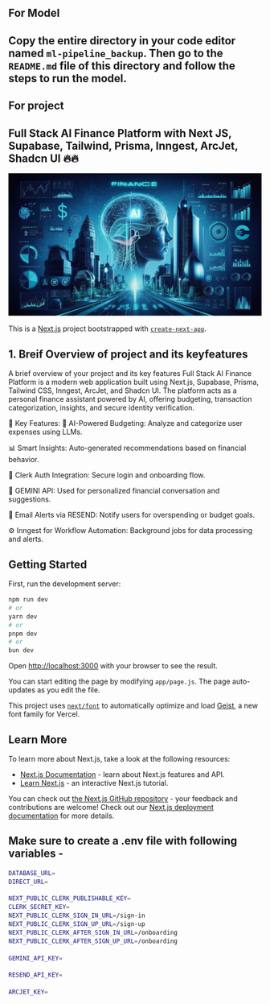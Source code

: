 ## For Model

## Copy the entire directory in your code editor named `ml-pipeline_backup`. Then go to the `README.md` file of this directory and follow the steps to run the model.


## For project

## Full Stack AI Finance Platform with Next JS, Supabase, Tailwind, Prisma, Inngest, ArcJet, Shadcn UI 🔥🔥

![banner](https://github.com/Nandan-Mishra/IncomeEstimation_AIVestors_submission/blob/main/public/Main.jpeg)


This is a [Next.js](https://nextjs.org) project bootstrapped with [`create-next-app`](https://github.com/vercel/next.js/tree/canary/packages/create-next-app).



## 1. Breif Overview of project and its keyfeatures

A brief overview of your project and its key features
Full Stack AI Finance Platform is a modern web application built using Next.js, Supabase, Prisma, Tailwind CSS, Inngest, ArcJet, and Shadcn UI.
The platform acts as a personal finance assistant powered by AI, offering budgeting, transaction categorization, insights, and secure identity verification.

🔑 Key Features:
🧠 AI-Powered Budgeting: Analyze and categorize user expenses using LLMs.

📊 Smart Insights: Auto-generated recommendations based on financial behavior.

🔐 Clerk Auth Integration: Secure login and onboarding flow.

💬 GEMINI API: Used for personalized financial conversation and suggestions.

📨 Email Alerts via RESEND: Notify users for overspending or budget goals.

⚙️ Inngest for Workflow Automation: Background jobs for data processing and alerts.


## Getting Started

First, run the development server:

```bash
npm run dev
# or
yarn dev
# or
pnpm dev
# or
bun dev
```

Open [http://localhost:3000](http://localhost:3000) with your browser to see the result.

You can start editing the page by modifying `app/page.js`. The page auto-updates as you edit the file.

This project uses [`next/font`](https://nextjs.org/docs/app/building-your-application/optimizing/fonts) to automatically optimize and load [Geist](https://vercel.com/font), a new font family for Vercel.

## Learn More

To learn more about Next.js, take a look at the following resources:

- [Next.js Documentation](https://nextjs.org/docs) - learn about Next.js features and API.
- [Learn Next.js](https://nextjs.org/learn) - an interactive Next.js tutorial.

You can check out [the Next.js GitHub repository](https://github.com/vercel/next.js) - your feedback and contributions are welcome!
Check out our [Next.js deployment documentation](https://nextjs.org/docs/app/building-your-application/deploying) for more details.

## Make sure to create a .env file with following variables -
```bash
DATABASE_URL=
DIRECT_URL=

NEXT_PUBLIC_CLERK_PUBLISHABLE_KEY=
CLERK_SECRET_KEY=
NEXT_PUBLIC_CLERK_SIGN_IN_URL=/sign-in
NEXT_PUBLIC_CLERK_SIGN_UP_URL=/sign-up
NEXT_PUBLIC_CLERK_AFTER_SIGN_IN_URL=/onboarding
NEXT_PUBLIC_CLERK_AFTER_SIGN_UP_URL=/onboarding

GEMINI_API_KEY=

RESEND_API_KEY=

ARCJET_KEY=
```
